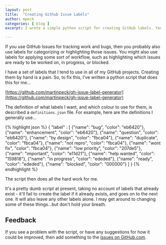 ```yaml
---
layout: post
title:  "Creating Github Issue Labels"
author: mpeck
categories: [ blog ]
excerpt: I wrote a simple python script for creating GitHub labels. You're welcome!

---
```


If you use GitHub Issues for tracking work and bugs, then you probably also use labels for categorizing or highlighting those issues. You might also use labels for applying some sort of workflow, such as highlighting which issues are ready to be worked on, in progress, or blocked.

I have a set of labels that I tend to use in all of my GitHub projects. Creating them by hand is a pain. So, to fix this, I've written a python script that does this for me...

[https://github.com/martinpeck/gh-issue-label-generator](https://github.com/martinpeck/gh-issue-label-generator)

The definition of what labels I want, and which colour to use for them, is described a `definitions.json` file. For example, here are the definitions I generally use...

{% highlight json %}
{
  "label" : [
    {"name": "bug", "color": "eb6420"},
    {"name": "enhancement", "color": "eb6420"},
    {"name": "question", "color": "eb6420"},
    {"name": "by design", "color": "fbca04"},
    {"name": "duplicate", "color": "fbca04"},
    {"name": "not repro", "color": "fbca04"},
    {"name": "wont fix", "color": "fbca04"},
    {"name": "low priority", "color": "207de5"},
    {"name": "important", "color": "e11d21"},
    {"name": "help wanted", "color": "159818"},
    {"name": "in progress", "color": "ededed"},
    {"name": "ready", "color": "ededed"},
    {"name": "blocked", "color": "000000"}
  ]
}
{% endhighlight %}

The script then does all the hard work for me.

It's a pretty dumb script at present, taking no account of labels that already exist - it'll fail to create the label if it already exists, and goes on to the next one. It will also leave any other labels alone. I may get around to changing some of these things...but don't hold your breath.

## Feedback

If you see a problem with the script, or have any suggestions for how it could be improved, then add something to the [issues on GitHub.com][list_of_issues].

[list_of_issues]:https://github.com/martinpeck/gh-issue-label-generator/issues
